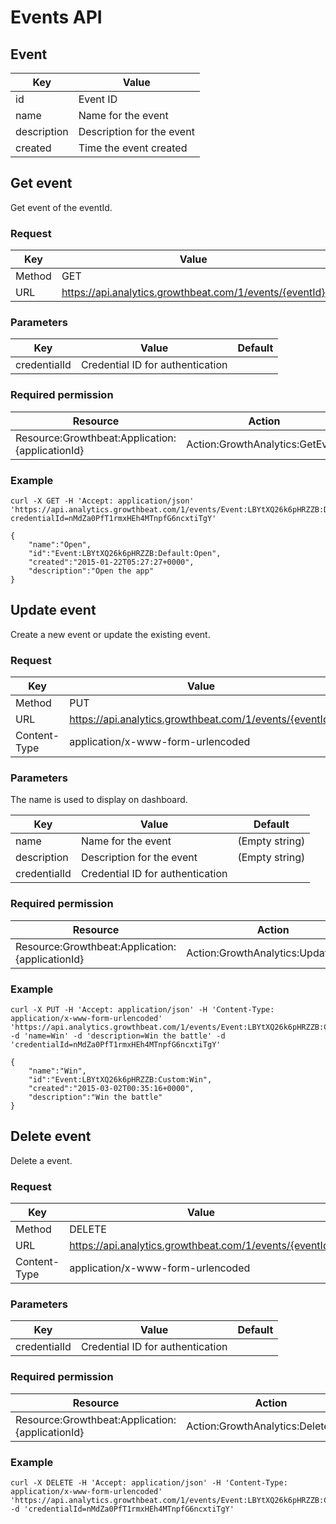 # Events API

## Event

|Key|Value|
|---|---|
|id|Event ID|
|name|Name for the event|
|description|Description for the event|
|created|Time the event created|

## Get event

Get event of the eventId.

### Request

|Key|Value|
|---|---|
|Method|GET|
|URL|https://api.analytics.growthbeat.com/1/events/{eventId}|

### Parameters

|Key|Value|Default|
|---|---|---|
|credentialId|Credential ID for authentication||

### Required permission

|Resource|Action|
|---|---|
|Resource:Growthbeat:Application:{applicationId}|Action:GrowthAnalytics:GetEvent|

### Example

```
curl -X GET -H 'Accept: application/json' 'https://api.analytics.growthbeat.com/1/events/Event:LBYtXQ26k6pHRZZB:Default:Open?credentialId=nMdZa0PfT1rmxHEh4MTnpfG6ncxtiTgY'
```

```
{
	"name":"Open",
	"id":"Event:LBYtXQ26k6pHRZZB:Default:Open",
	"created":"2015-01-22T05:27:27+0000",
	"description":"Open the app"
}
```

## Update event

Create a new event or update the existing event.

### Request

|Key|Value|
|---|---|
|Method|PUT|
|URL|https://api.analytics.growthbeat.com/1/events/{eventId}|
|Content-Type|application/x-www-form-urlencoded|

### Parameters

The name is used to display on dashboard.

|Key|Value|Default|
|---|---|---|
|name|Name for the event|(Empty string)|
|description|Description for the event|(Empty string)|
|credentialId|Credential ID for authentication||

### Required permission

|Resource|Action|
|---|---|
|Resource:Growthbeat:Application:{applicationId}|Action:GrowthAnalytics:UpdateEvent|

### Example

```
curl -X PUT -H 'Accept: application/json' -H 'Content-Type: application/x-www-form-urlencoded' 'https://api.analytics.growthbeat.com/1/events/Event:LBYtXQ26k6pHRZZB:Custom:Win' -d 'name=Win' -d 'description=Win the battle' -d 'credentialId=nMdZa0PfT1rmxHEh4MTnpfG6ncxtiTgY'
```

```
{
	"name":"Win",
	"id":"Event:LBYtXQ26k6pHRZZB:Custom:Win",
	"created":"2015-03-02T00:35:16+0000",
	"description":"Win the battle"
}
```

## Delete event

Delete a event.

### Request

|Key|Value|
|---|---|
|Method|DELETE|
|URL|https://api.analytics.growthbeat.com/1/events/{eventId}|
|Content-Type|application/x-www-form-urlencoded|

### Parameters

|Key|Value|Default|
|---|---|---|
|credentialId|Credential ID for authentication||

### Required permission

|Resource|Action|
|---|---|
|Resource:Growthbeat:Application:{applicationId}|Action:GrowthAnalytics:DeleteEvent|

### Example

```
curl -X DELETE -H 'Accept: application/json' -H 'Content-Type: application/x-www-form-urlencoded' 'https://api.analytics.growthbeat.com/1/events/Event:LBYtXQ26k6pHRZZB:Custom:Win' -d 'credentialId=nMdZa0PfT1rmxHEh4MTnpfG6ncxtiTgY'
```
